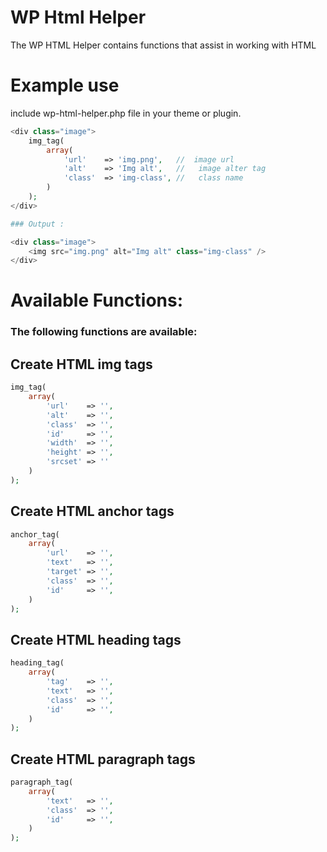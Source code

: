 # WP Html Helper
The WP HTML Helper contains functions that assist in working with HTML

# Example use
include wp-html-helper.php file in your theme or plugin.

```php
<div class="image">
	img_tag(
		array(
			'url' 	 => 'img.png',   //  image url
			'alt' 	 => 'Img alt',   //   image alter tag 
			'class'  => 'img-class', //   class name
		)
	);
</div>

### Output :

<div class="image">
	<img src="img.png" alt="Img alt" class="img-class" />
</div>

```

# Available Functions:

### The following functions are available:

## Create HTML img tags
```php
img_tag(
	array(
		'url' 	 => '',
		'alt' 	 => '',
		'class'  => '',
		'id' 	 => '',
		'width'  => '',
		'height' => '',
		'srcset' => ''
	)
);

```
## Create HTML anchor tags
```php
anchor_tag(
	array(
		'url' 	 => '',
		'text' 	 => '',
		'target' => '',
		'class'  => '',
		'id' 	 => '',
	)
);

```
## Create HTML heading tags
```php
heading_tag(
	array(
		'tag' 	 => '',
		'text' 	 => '',
		'class'  => '',
		'id' 	 => '',
	)
);

```
## Create HTML paragraph tags
```php
paragraph_tag(
	array(
		'text' 	 => '',
		'class'  => '',
		'id' 	 => '',
	)
);

```
